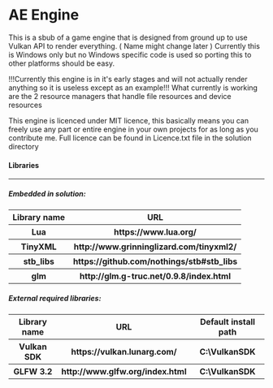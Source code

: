 
# AE Engine

This is a sbub of a game engine that is designed from ground up to use Vulkan API to render everything. ( Name might change later )
Currently this is Windows only but no Windows specific code is used so porting this to other platforms should be easy.

!!!Currently this engine is in it's early stages and will not actually render anything so it is useless except as an example!!!
What currently is working are the 2 resource managers that handle file resources and device resources

This engine is licenced under MIT licence, this basically means you can freely use any part or entire
engine in your own projects for as long as you contribute me.
Full licence can be found in Licence.txt file in the solution directory

#### Libraries
---
##### Embedded in solution:

<table>
	<tr>
		<th>Library name </th>
		<th>URL </th>
	</tr>
	<tr>
		<th>Lua </th>
		<th>https://www.lua.org/ </th>
	</tr>
	<tr>
		<th>TinyXML </th>
		<th>http://www.grinninglizard.com/tinyxml2/ </th>
	</tr>
	<tr>
		<th>stb_libs </th>
		<th>https://github.com/nothings/stb#stb_libs </th>
	</tr>
	<tr>
		<th>glm </th>
		<th>http://glm.g-truc.net/0.9.8/index.html </th>
	</tr>
</table>

##### External required libraries:

<table>
	<tr>
		<th>Library name </th>
		<th>URL </th>
		<th>Default install path </th>
	</tr>
	<tr>
		<th>Vulkan SDK </th>
		<th>https://vulkan.lunarg.com/ </th>
		<th>C:\VulkanSDK </th>
	</tr>
	<tr>
		<th>GLFW 3.2 </th>
		<th>http://www.glfw.org/index.html </th>
		<th>C:\VulkanSDK </th>
	</tr>
</table>
